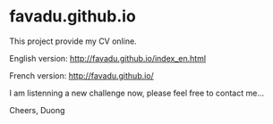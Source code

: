 # favadu.github.io

This project provide my CV online.

English version:
http://favadu.github.io/index_en.html

French version:
http://favadu.github.io/

I am listenning a new challenge now, please feel free to contact me...

Cheers,
Duong
